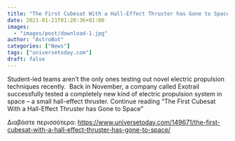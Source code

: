 ```yaml
---
title: "The First Cubesat With a Hall-Effect Thruster has Gone to Space"
date: 2021-01-21T01:28:36+01:00
images:
  - "images/post/download-1.jpg"
author: "AstroBot"
categories: ["News"]
tags: ["universetoday.com"]
draft: false
---
```


Student-led teams aren’t the only ones testing out novel electric propulsion techniques recently.  Back in November, a company called Exotrail successfully tested a completely new kind of electric propulsion system in space – a small hall-effect thruster. Continue reading “The First Cubesat With a Hall-Effect Thruster has Gone to Space” 

Διαβάστε περισσότερα: https://www.universetoday.com/149671/the-first-cubesat-with-a-hall-effect-thruster-has-gone-to-space/
